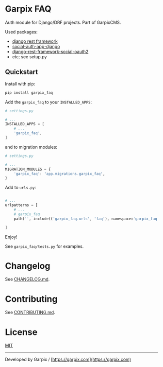 # Garpix FAQ

Auth module for Django/DRF projects. Part of GarpixCMS.

Used packages: 

* [django rest framework](https://www.django-rest-framework.org/api-guide/authentication/)
* [social-auth-app-django](https://github.com/python-social-auth/social-app-django)
* [django-rest-framework-social-oauth2](https://github.com/RealmTeam/django-rest-framework-social-oauth2)
* etc; see setup.py

## Quickstart

Install with pip:

```bash
pip install garpix_faq
```

Add the `garpix_faq` to your `INSTALLED_APPS`:

```python
# settings.py

# ...
INSTALLED_APPS = [
    # ...
    'garpix_faq',
]
```

and to migration modules:

```python
# settings.py

# ...
MIGRATION_MODULES = {
    'garpix_faq': 'app.migrations.garpix_faq',
}
```

Add to `urls.py`:

```python

# ...
urlpatterns = [
    # ...
    # garpix_faq
    path('', include(('garpix_faq.urls', 'faq'), namespace='garpix_faq')),

]
```

Enjoy!

See `garpix_faq/tests.py` for examples.

# Changelog

See [CHANGELOG.md](backend/garpix_faq/CHANGELOG.md).

# Contributing

See [CONTRIBUTING.md](backend/garpix_faq/CONTRIBUTING.md).

# License

[MIT](LICENSE)

---

Developed by Garpix / [https://garpix.com](https://garpix.com)